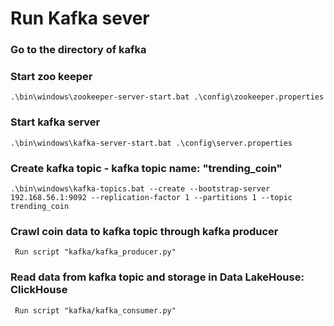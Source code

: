 # Run Kafka sever
### Go to the directory of kafka
### Start zoo keeper
```.\bin\windows\zookeeper-server-start.bat .\config\zookeeper.properties```
### Start kafka server
```.\bin\windows\kafka-server-start.bat .\config\server.properties```
### Create kafka topic - kafka topic name: "trending_coin"
```.\bin\windows\kafka-topics.bat --create --bootstrap-server 192.168.56.1:9092 --replication-factor 1 --partitions 1 --topic trending_coin```
### Crawl coin data to kafka topic through kafka producer
``` Run script "kafka/kafka_producer.py"```
### Read data from kafka topic and storage in Data LakeHouse: ClickHouse
``` Run script "kafka/kafka_consumer.py"```
